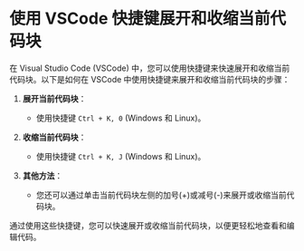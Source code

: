 # 使用 VSCode 快捷键展开和收缩当前代码块

在 Visual Studio Code (VSCode) 中，您可以使用快捷键来快速展开和收缩当前代码块。以下是如何在 VSCode 中使用快捷键来展开和收缩当前代码块的步骤：

1. **展开当前代码块**：
   - 使用快捷键 `Ctrl + K, 0` (Windows 和 Linux)。

2. **收缩当前代码块**：
   - 使用快捷键 `Ctrl + K, J` (Windows 和 Linux)。

3. **其他方法**：
   - 您还可以通过单击当前代码块左侧的加号(+)或减号(-)来展开或收缩当前代码块。

通过使用这些快捷键，您可以快速展开或收缩当前代码块，以便更轻松地查看和编辑代码。